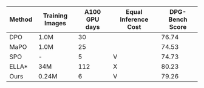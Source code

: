 | Method | Training Images | A100 GPU days | Equal Inference Cost | DPG-Bench Score |
| --- | --- | --- | --- | --- |
| DPO | 1.0M | 30 |  | 76.74 |
| MaPO | 1.0M | 25 |  | 74.53 |
| SPO | - | 5 | V | 74.73 |
| ELLA* | 34M | 112 | X | 80.23 |
| Ours | 0.24M | 6 | V | 79.26 |
